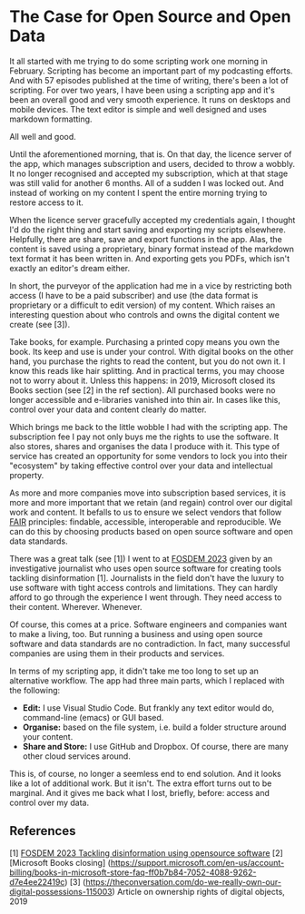 # The Case for Open Source and Open Data

It all started with me trying to do some scripting work one morning in February. Scripting has become an important part of my podcasting efforts. And with 57 episodes published at the time of writing, there's been a lot of scripting. 
For over two years, I have been using a scripting app and it's been an overall good and very smooth experience. It runs on desktops and mobile devices. The text editor is simple and well designed and uses markdown formatting. 

All well and good. 

Until the aforementioned morning, that is. On that day, the licence server of the app, which manages subscription and users, decided to throw a wobbly. It no longer recognised and accepted my subscription, which at that stage was still valid for another 6 months. All of a sudden I was locked out. And instead of working on my content I spent the entire morning trying to restore access to it. 

When the licence server gracefully accepted my credentials again, I thought I'd do the right thing and start saving and exporting my scripts elsewhere. Helpfully, there are share, save and export functions in the app. 
Alas, the content is saved using a proprietary, binary format instead of the markdown text format it has been written in. And exporting gets you PDFs, which isn't exactly an editor's dream either. 

In short, the purveyor of the application had me in a vice by restricting both access (I have to be a paid subscriber) and use (the data format is proprietary or a difficult to edit version) of my content. Which raises an interesting question about who controls and owns the digital content we create (see [3]).

Take books, for example. Purchasing a printed copy means you own the book. Its keep and use is under your control. With digital books on the other hand, you purchase the rights to read the content, but you do not own it. I know this reads like hair splitting. And in practical terms, you may choose not to worry about it. 
Unless this happens: in 2019, Microsoft closed its Books section (see [2] in the ref section). All purchased books were no longer accessible and e-libraries vanished into thin air. In cases like this, control over your data and content clearly do matter. 

Which brings me back to the little wobble I had with the scripting app. The subscription fee I pay not only buys me the rights to use the software. It also stores, shares and organises the data I produce with it. This type of service has created an opportunity for some vendors to lock you into their "ecosystem" by taking effective control over your data and intellectual property. 

As more and more companies move into subscription based services, it is more and more important that we retain (and regain) control over our digital work and content. It befalls to us to ensure we select vendors that follow [FAIR](https://www.go-fair.org) principles: findable, accessible, interoperable and reproducible. We can do this by choosing products based on open source software and open data standards. 

There was a great talk (see [1]) I went to at [FOSDEM 2023](https://www.fosdem.org/2023) given by an investigative journalist who uses open source software for creating tools tackling disinformation [1]. Journalists in the field don't have the luxury to use software with tight access controls and limitations. They can hardly afford to go through the experience I went through. They need access to their content. Wherever. Whenever.  

Of course, this comes at a price. Software engineers and companies want to make a living, too. But running a business and using open source software and data standards are no contradiction. In fact, many successful companies are using them in their products and services. 

In terms of my scripting app, it didn't take me too long to set up an alternative workflow. The app had three main parts, which I replaced with the following:

- **Edit:** I use Visual Studio Code. But frankly any text editor would do, command-line (emacs) or GUI based. 
- **Organise:** based on the file system, i.e. build a folder structure around your content. 
- **Share and Store:** I use GitHub and Dropbox. Of course, there are many other cloud services around.

This is, of course, no longer a seemless end to end solution. And it looks like a lot of additional work. But it isn't. The extra effort turns out to be marginal. And it gives me back what I lost, briefly, before: access and control over my data. 


## References
[1] [FOSDEM 2023 Tackling disinformation using opensource software](https://www.fosdem.org/2023/schedule/event/openresearch_tackling_disinformation/)
[2] [Microsoft Books closing] (https://support.microsoft.com/en-us/account-billing/books-in-microsoft-store-faq-ff0b7b84-7052-4088-9262-d7e4ee22419c)
[3] (https://theconversation.com/do-we-really-own-our-digital-possessions-115003) Article on ownership rights of digital objects, 2019


